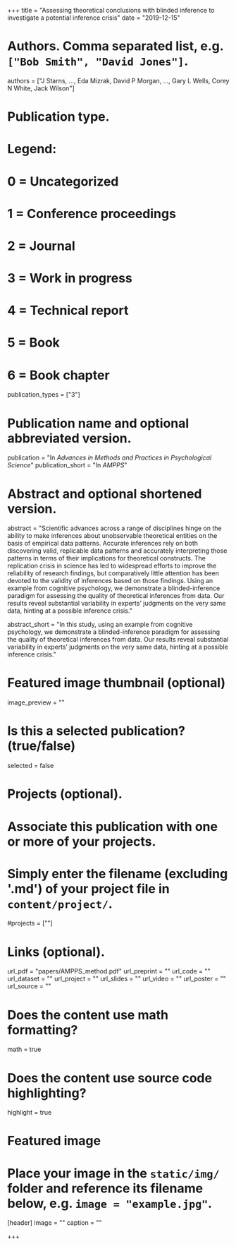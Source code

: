 +++
title = "Assessing theoretical conclusions with blinded inference to investigate a potential inference crisis"
date = "2019-12-15"

# Authors. Comma separated list, e.g. `["Bob Smith", "David Jones"]`.
authors = ["J Starns, ..., Eda Mizrak, David P Morgan, ..., Gary L Wells, Corey N White, Jack Wilson"]

# Publication type.
# Legend:
# 0 = Uncategorized
# 1 = Conference proceedings
# 2 = Journal
# 3 = Work in progress
# 4 = Technical report
# 5 = Book
# 6 = Book chapter
publication_types = ["3"]

# Publication name and optional abbreviated version.
publication = "In *Advances in Methods and Practices in Psychological Science*"
publication_short = "In *AMPPS*"

# Abstract and optional shortened version.
abstract = "Scientific advances across a range of disciplines hinge on the ability to make inferences about unobservable theoretical entities on the basis of empirical data patterns. Accurate inferences rely on both discovering valid, replicable data patterns and accurately interpreting those patterns in terms of their implications for theoretical constructs. The replication crisis in science has led to widespread efforts to improve the reliability of research findings, but comparatively little attention has been devoted to the validity of inferences based on those findings. Using an example from cognitive psychology, we demonstrate a blinded-inference paradigm for assessing the quality of theoretical inferences from data. Our results reveal substantial variability in experts’ judgments on the very same data, hinting at a possible inference crisis."

abstract_short = "In this study, using an example from cognitive psychology, we demonstrate a blinded-inference paradigm for assessing the quality of theoretical inferences from data. Our results reveal substantial variability in experts’ judgments on the very same data, hinting at a possible inference crisis."

# Featured image thumbnail (optional)
image_preview = ""

# Is this a selected publication? (true/false)
selected = false

# Projects (optional).
#   Associate this publication with one or more of your projects.
#   Simply enter the filename (excluding '.md') of your project file in `content/project/`.
#projects = [""]

# Links (optional).
url_pdf = "papers/AMPPS_method.pdf"
url_preprint = ""
url_code = ""
url_dataset = ""
url_project = ""
url_slides = ""
url_video = ""
url_poster = ""
url_source = ""

# Does the content use math formatting?
math = true

# Does the content use source code highlighting?
highlight = true

# Featured image
# Place your image in the `static/img/` folder and reference its filename below, e.g. `image = "example.jpg"`.
[header]
image = ""
caption = ""

+++

